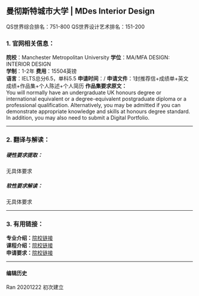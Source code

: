 ##  曼彻斯特城市大学 | MDes Interior Design

QS世界综合排名：751-800
QS世界设计艺术排名：151-200

### 1. 官网相关信息：

**院校**：Manchester Metropolitan University
**学位**：MA/MFA DESIGN: INTERIOR DESIGN  
**学制**：1-2年
**费用**：15504英镑  
**语言**：IELTS总分6.5，单科5.5
**申请时间**：/
**申请文件**：1封推荐信+成绩单+英文成绩+作品集+个人陈述+个人简历
**作品集要求原文：**  
You will normally have an undergraduate UK honours degree or international equivalent or a degree-equivalent postgraduate diploma or a professional qualification. Alternatively, you may be admitted if you can demonstrate appropriate knowledge and skills at honours degree standard. In addition, you may also need to submit a Digital Portfolio.




---


### 2. 翻译与解读：

##### 硬性要求提取：
无具体要求


##### 软性要求解读：
无具体要求

---


### 3. 有用链接：

**专业介绍：**[院校链接](https://www2.mmu.ac.uk/study/postgraduate/taught/2018/16846/)  
**课程介绍：**[院校链接](https://www2.mmu.ac.uk/study/postgraduate/taught/2018/16846/)  
**申请要求：**[院校链接](https://www2.mmu.ac.uk/study/postgraduate/apply/entry-requirements/)         



---


#### 编辑历史

Ran 20201222 初次建立
